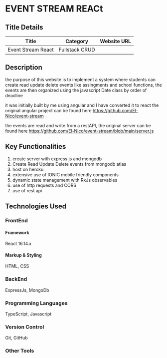 <!-- Heading -->
# EVENT STREAM REACt

<!-- title details -->
## Title Details
| Title             | Category        | Website URL                     |
| ----------------- | --------------  |---------------------------------|
| Event Stream React | Fullstack CRUD | |

## Description
the purpose of this website is to implement a system where students can create read update delete events like assingments and school functions, the events are then organized using the javascript Date class by order of deadline


it was initially built by me using angular and I have converted it to react
the original angular project can be found here https://github.com/El-Nico/event-stream 

the events are read and write from a restAPI, the original server can be found here https://github.com/El-Nico/event-stream/blob/main/server.js

## Key Functionalities
1. create server with express js and mongodb
1. Create Read Update Delete events from mongodb atlas
1. host on heroku
1. extensive use of IONIC mobile friendly components
1. dynamic state management with RxJs observables
1. use of http requests and CORS
1. use of rest api


## Technologies Used
### **FrontEnd**
#### Framework
React 16.14.x
#### Markup & Styling
HTML, CSS

### **BackEnd**
ExpressJs, MongoDb

### **Programming Languages**
TypeScript, Javascript

### **Version Control**
Git, GitHub

### **Other Tools**

